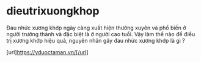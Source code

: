 # dieutrixuongkhop
Đau nhức xương khớp ngày càng xuất hiện thường xuyên và phổ biến ở người trưởng thành và đặc biệt là ở người cao tuổi. Vậy làm thế nào để điều trị xương khớp hiệu quả, nguyên nhân gây đau nhức xương khớp là gì ?

[url]https://yduoctaman.vn/[/url]
